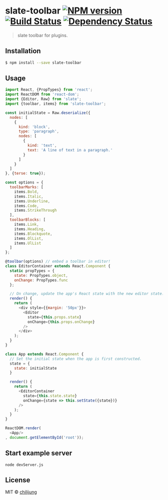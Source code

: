 # slate-toolbar [![NPM version][npm-image]][npm-url] [![Build Status][travis-image]][travis-url] [![Dependency Status][daviddm-image]][daviddm-url]
> slate toolbar for plugins.

## Installation

```sh
$ npm install --save slate-toolbar
```

## Usage

```js
import React, {PropTypes} from 'react';
import ReactDOM from 'react-dom';
import {Editor, Raw} from 'slate';
import {toolbar, items} from 'slate-toolbar';

const initialState = Raw.deserialize({
  nodes: [
    {
      kind: 'block',
      type: 'paragraph',
      nodes: [
        {
          kind: 'text',
          text: 'A line of text in a paragraph.'
        }
      ]
    }
  ]
}, {terse: true});

const options = {
  toolbarMarks: [
    items.Bold,
    items.Italic,
    items.Underline,
    items.Code,
    items.StrikeThrough
  ],
  toolbarBlocks: [
    items.Link,
    items.Heading,
    items.Blockquote,
    items.OlList,
    items.UlList
  ]
};

@toolbar(options) // embed a toolbar in editor!
class EditorContainer extends React.Component {
  static propTypes = {
    state: PropTypes.object,
    onChange: PropTypes.func
  };

  // On change, update the app's React state with the new editor state.
  render() {
    return (
      <div style={{margin: '50px'}}>
        <Editor
          state={this.props.state}
          onChange={this.props.onChange}
        />
      </div>
    );
  }
}

class App extends React.Component {
  // Set the initial state when the app is first constructed.
  state = {
    state: initialState
  }

  render() {
    return (
      <EditorContainer
        state={this.state.state}
        onChange={state => this.setState({state})}
      />
    );
  }
}

ReactDOM.render(
  <App/>
, document.getElementById('root'));

```

## Start example server

```
node devServer.js
```

## License

MIT © [chilijung]()


[npm-image]: https://badge.fury.io/js/slate-toolbar.svg
[npm-url]: https://npmjs.org/package/slate-toolbar
[travis-image]: https://travis-ci.org/Canner/slate-toolbar.svg?branch=master
[travis-url]: https://travis-ci.org/Canner/slate-toolbar
[daviddm-image]: https://david-dm.org/Canner/slate-toolbar.svg?theme=shields.io
[daviddm-url]: https://david-dm.org/Canner/slate-toolbar

